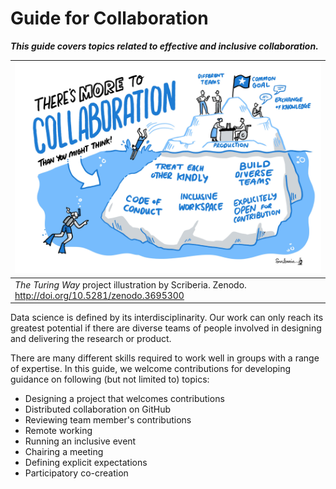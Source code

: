 # Guide for Collaboration

***This guide covers topics related to effective and inclusive collaboration.***

| ![An iceberg's tip is labelled with the project related technical terms, and a few divers are exploring a huge part of iceberg underwater which are labelled with community oriented collaborative terms](../figures/collaboration.jpg)|
| ---------------|
| _The Turing Way_ project illustration by Scriberia. Zenodo. http://doi.org/10.5281/zenodo.3695300 |

Data science is defined by its interdisciplinarity.
Our work can only reach its greatest potential if there are diverse teams of people involved in designing and delivering the research or product.

There are many different skills required to work well in groups with a range of expertise.
In this guide, we welcome contributions for developing guidance on following (but not limited to) topics:

* Designing a project that welcomes contributions
* Distributed collaboration on GitHub
* Reviewing team member's contributions
* Remote working
* Running an inclusive event
* Chairing a meeting
* Defining explicit expectations
* Participatory co-creation
